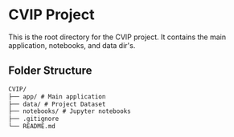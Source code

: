 # CVIP Project

This is the root directory for the CVIP project. It contains the main application, notebooks, and data dir's.

## Folder Structure

```markdown
CVIP/
├── app/ # Main application
├── data/ # Project Dataset
├── notebooks/ # Jupyter notebooks
├── .gitignore
└── README.md
```
